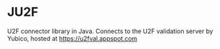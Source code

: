 # JU2F
U2F connector library in Java. Connects to the U2F validation server by Yubico, hosted at https://u2fval.appspot.com
